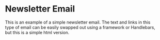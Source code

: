# Newsletter Email
This is an example of a simple newsletter email. The text and links in this type of email can be easily swapped out using a framework or Handlebars, but this is a simple html version.

